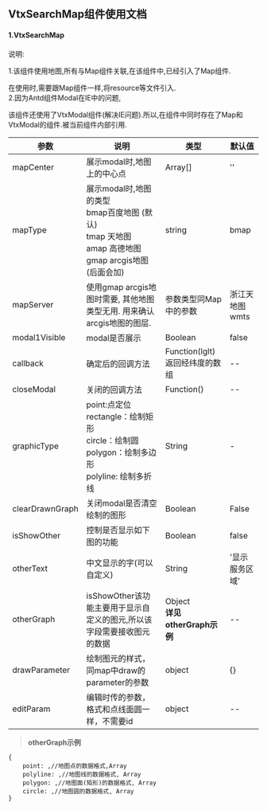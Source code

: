 ## VtxSearchMap组件使用文档
#### 1.VtxSearchMap

说明:

1.该组件使用地图,所有与Map组件关联,在该组件中,已经引入了Map组件.

在使用时,需要跟Map组件一样,将resource等文件引入.  
2.因为Antd组件Modal在IE中的问题,

该组件还使用了VtxModal组件(解决IE问题).所以,在组件中同时存在了Map和VtxModal的组件.被当前组件内部引用.

| **参数**        | **说明**                                                                                       | **类型**                                                                                                                                           | **默认值**     |
|-----------------|------------------------------------------------------------------------------------------------|----------------------------------------------------------------------------------------------------------------------------------------------------|----------------|
| mapCenter       | 展示modal时,地图上的中心点                                                                     | Array[]                                                                                                                                            | ''             |
| mapType         | 展示modal时,地图的类型 <br/>bmap百度地图 (默认) <br/>tmap 天地图 <br/>amap 高德地图 <br/>gmap arcgis地图(后面会加) | string                                                                                                                                             | bmap           |
| mapServer       | 使用gmap arcgis地图时需要, 其他地图类型无用. 用来确认arcgis地图的图层.                         | 参数类型同Map中的参数                                                                                                                              | 浙江天地图wmts |
| modal1Visible   | modal是否展示                                                                                  | Boolean                                                                                                                                            | false          |
| callback        | 确定后的回调方法                                                                               | Function(lglt) 返回经纬度的数组                                                                                                                    | \--            |
| closeModal      | 关闭的回调方法                                                                                 | Function()                                                                                                                                         | \--            |
| graphicType     | point:点定位 <br/>rectangle：绘制矩形 <br/>circle：绘制圆 <br/>polygon：绘制多边形 <br/>polyline: 绘制多折线       | String                                                                                                                                             | -          |
| clearDrawnGraph | 关闭modal是否清空绘制的图形                                                                    | Boolean                                                                                                                                            | False          |
| isShowOther     | 控制是否显示如下图的功能                                                                       | Boolean                                                                                                                                            | false          |
| otherText       | 中文显示的字(可以自定义)                                                                       | String                                                                                                                                             | '显示服务区域' |
| otherGraph      | isShowOther该功能主要用于显示自定义的图元,所以该字段需要接收图元的数据                                                     | Object <br/>**详见otherGraph示例** |                --| editDraw        | 重新绘制按钮方法回调                                                                           | function                                                                                                                                           | --            |
| drawParameter   | 绘制图元的样式，同map中draw的parameter的参数                                                   | object                                                                                                                                             | {}             |
| editParam       | 编辑时传的参数，格式和点线面圆一样，不需要id                                                   | object                                                                                                                                             | --            |
>**otherGraph示例**

```
{ 
    point: ,//地图点的数据格式,Array 
    polyline: ,//地图线的数据格式, Array 
    polygon: ,//地图面(矩形)的数据格式, Array 
    circle: ,//地图圆的数据格式, Array 
}
```
